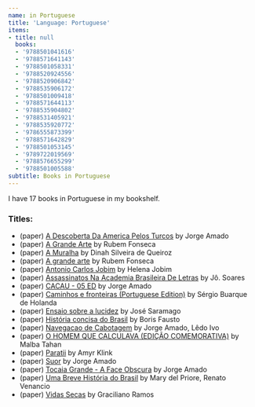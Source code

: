 ```yaml
---
name: in Portuguese
title: 'Language: Portuguese'
items:
- title: null
  books:
  - '9788501041616'
  - '9788571641143'
  - '9788501058331'
  - '9788520924556'
  - '9788520906842'
  - '9788535906172'
  - '9788501009418'
  - '9788571644113'
  - '9788535904802'
  - '9788531405921'
  - '9788535920772'
  - '9786555873399'
  - '9788571642829'
  - '9788501053145'
  - '9789722019569'
  - '9788576655299'
  - '9788501005588'
subtitle: Books in Portuguese
---
```

I have 17 books in Portuguese in my bookshelf.

### Titles:
- (paper) [A Descoberta Da America Pelos Turcos](/books/info/9788501041616) by Jorge Amado
- (paper) [A Grande Arte](/books/info/9788571641143) by Rubem Fonseca
- (paper) [A Muralha](/books/info/9788501058331) by Dinah Silveira de Queiroz
- (paper) [A grande arte](/books/info/9788520924556) by Rubem Fonseca
- (paper) [Antonio Carlos Jobim](/books/info/9788520906842) by Helena Jobim
- (paper) [Assassinatos Na Academia Brasileira De Letras](/books/info/9788535906172) by Jô. Soares
- (paper) [CACAU - 05 ED](/books/info/9788501009418) by Jorge Amado
- (paper) [Caminhos e fronteiras (Portuguese Edition)](/books/info/9788571644113) by Sérgio Buarque de Holanda
- (paper) [Ensaio sobre a lucidez](/books/info/9788535904802) by José Saramago
- (paper) [História concisa do Brasil](/books/info/9788531405921) by Boris Fausto
- (paper) [Navegacao de Cabotagem](/books/info/9788535920772) by Jorge Amado, Lêdo Ivo
- (paper) [O HOMEM QUE CALCULAVA (EDIÇÃO COMEMORATIVA)](/books/info/9786555873399) by Malba Tahan
- (paper) [Paratii](/books/info/9788571642829) by Amyr Klink
- (paper) [Suor](/books/info/9788501053145) by Jorge Amado
- (paper) [Tocaia Grande - A Face Obscura](/books/info/9789722019569) by Jorge Amado
- (paper) [Uma Breve História do Brasil](/books/info/9788576655299) by Mary del Priore, Renato Venancio
- (paper) [Vidas Secas](/books/info/9788501005588) by Graciliano Ramos
